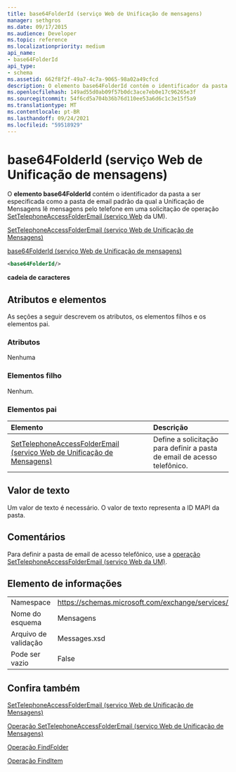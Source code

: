 ```yaml
---
title: base64FolderId (serviço Web de Unificação de mensagens)
manager: sethgros
ms.date: 09/17/2015
ms.audience: Developer
ms.topic: reference
ms.localizationpriority: medium
api_name:
- base64FolderId
api_type:
- schema
ms.assetid: 662f8f2f-49a7-4c7a-9065-98a02a49cfcd
description: O elemento base64FolderId contém o identificador da pasta a ser especificada como a pasta de email padrão da qual a Unificação de Mensagens lê mensagens pelo telefone em uma solicitação de operação SetTelephoneAccessFolderEmail (serviço Web da UM).
ms.openlocfilehash: 149ad55d0ab09f57b0dc3ace7eb0e17c96265e3f
ms.sourcegitcommit: 54f6cd5a704b36b76d110ee53a6d6c1c3e15f5a9
ms.translationtype: MT
ms.contentlocale: pt-BR
ms.lasthandoff: 09/24/2021
ms.locfileid: "59518929"
---
```

# <a name="base64folderid-um-web-service"></a>base64FolderId (serviço Web de Unificação de mensagens)

O **elemento base64FolderId** contém o identificador da pasta a ser especificada como a pasta de email padrão da qual a Unificação de Mensagens lê mensagens pelo telefone em uma solicitação de operação [SetTelephoneAccessFolderEmail (serviço Web](settelephoneaccessfolderemail-operation-um-web-service.md) da UM). 
  
[SetTelephoneAccessFolderEmail (serviço Web de Unificação de Mensagens)](settelephoneaccessfolderemail-um-web-service.md)
  
[base64FolderId (serviço Web de Unificação de mensagens)](base64folderid-um-web-service.md)
  
```xml
<base64FolderId/>
```

 **cadeia de caracteres**
## <a name="attributes-and-elements"></a>Atributos e elementos

As seções a seguir descrevem os atributos, os elementos filhos e os elementos pai.
  
### <a name="attributes"></a>Atributos

Nenhuma
  
### <a name="child-elements"></a>Elementos filho

Nenhum.
  
### <a name="parent-elements"></a>Elementos pai

|**Elemento**|**Descrição**|
|:-----|:-----|
|[SetTelephoneAccessFolderEmail (serviço Web de Unificação de Mensagens)](settelephoneaccessfolderemail-um-web-service.md) <br/> |Define a solicitação para definir a pasta de email de acesso telefônico.  <br/> |
   
## <a name="text-value"></a>Valor de texto

Um valor de texto é necessário. O valor de texto representa a ID MAPI da pasta.
  
## <a name="remarks"></a>Comentários

Para definir a pasta de email de acesso telefônico, use a [operação SetTelephoneAccessFolderEmail (serviço Web da UM)](settelephoneaccessfolderemail-operation-um-web-service.md).
  
## <a name="element-information"></a>Elemento de informações

|||
|:-----|:-----|
|Namespace  <br/> |https://schemas.microsoft.com/exchange/services/2006/messages  <br/> |
|Nome do esquema  <br/> |Mensagens  <br/> |
|Arquivo de validação  <br/> |Messages.xsd  <br/> |
|Pode ser vazio  <br/> |False  <br/> |
   
## <a name="see-also"></a>Confira também



[SetTelephoneAccessFolderEmail (serviço Web de Unificação de Mensagens)](settelephoneaccessfolderemail-um-web-service.md)
  
[Operação SetTelephoneAccessFolderEmail (serviço Web de Unificação de Mensagens)](settelephoneaccessfolderemail-operation-um-web-service.md)
  
[Operação FindFolder](findfolder-operation.md)
  
[Operação FindItem](finditem-operation.md)

